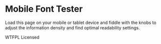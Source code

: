 # Mobile Font Tester

Load this page on your mobile or tablet device and fiddle with the knobs to adjust the information density and find optimal readability settings.

WTFPL Licensed
